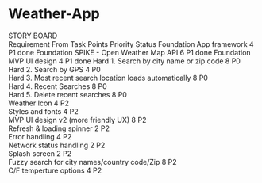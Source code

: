 # Weather-App

STORY BOARD				
Requirement From	Task	Points	Priority	Status
Foundation	App framework	4	P1	done
Foundation	SPIKE - Open Weather Map API	6	P1	done
Foundation	MVP UI design	4	P1	done
Hard	1. Search by city name or zip code	8	P0	
Hard	2. Search by GPS	4	P0	
Hard	3. Most recent search location loads automatically	8	P0	
Hard	4. Recent Searches	8	P0	
Hard	5. Delete recent searches	8	P0	
	Weather Icon	4	P2	
	Styles and fonts	4	P2	
	MVP UI design v2 (more friendly UX)	8	P2	
	Refresh & loading spinner	2	P2	
	Error handling	4	P2	
	Network status handling	2	P2	
	Splash screen	2	P2	
	Fuzzy search for city names/country code/Zip	8	P2	
	C/F temperture options	4	P2	
